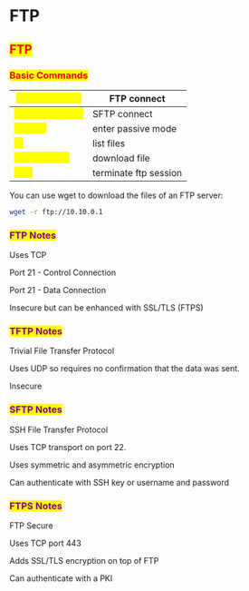 # FTP

## <mark style="color:red;">FTP</mark>

### <mark style="color:red;">Basic Commands</mark>

| <mark style="color:yellow;">`ftp 10.10.10.1`</mark>  | FTP connect           |
| ---------------------------------------------------- | --------------------- |
| <mark style="color:yellow;">`sftp 10.10.10.1`</mark> | SFTP connect          |
| <mark style="color:yellow;">`passive`</mark>         | enter passive mode    |
| <mark style="color:yellow;">`ls`</mark>              | list files            |
| <mark style="color:yellow;">`get file.txt`</mark>    | download file         |
| <mark style="color:yellow;">`exit`</mark>            | terminate ftp session |

You can use wget to download the files of an FTP server:

```bash
wget -r ftp://10.10.0.1
```

### <mark style="color:purple;">FTP Notes</mark>

Uses TCP

Port 21 - Control Connection

Port 21 - Data Connection

Insecure but can be enhanced with SSL/TLS (FTPS)

### <mark style="color:purple;">TFTP Notes</mark>

Trivial File Transfer Protocol

Uses UDP so requires no confirmation that the data was sent.

Insecure

### <mark style="color:purple;">SFTP Notes</mark>

SSH File Transfer Protocol

Uses TCP transport on port 22.

Uses symmetric and asymmetric encryption

Can authenticate with SSH key or username and password

### <mark style="color:purple;">FTPS Notes</mark>

FTP Secure

Uses TCP port 443

Adds SSL/TLS encryption on top of FTP

Can authenticate with a PKI

